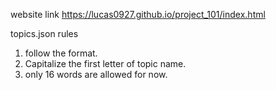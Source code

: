 website link
https://lucas0927.github.io/project_101/index.html

topics.json rules
1. follow the format.
2. Capitalize the first letter of topic name.
3. only 16 words are allowed for now.